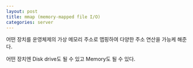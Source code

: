 ```yaml
---
layout: post
title: mmap (memory-mapped file I/O)
categories: server
---
```



어떤 장치를 운영체제의 가상 메모리 주소로 맵핑하여 다양한 주소 연산을 가능케 해준다.

어떤 장치엔 Disk drive도 될 수 있고 Memory도 될 수 있다.

<!--
erlang에선 vm 구동 시 아주 큰 Physical Memory를 mmap으로 매핑 할 수 있다.

그렇게함으로서 런타임에 필요 시마다 memory system alloc을 하지않아 성능상 얻는 잇점이 크다
-->